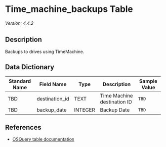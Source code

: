 # Time_machine_backups Table
###### Version: 4.4.2

## Description
Backups to drives using TimeMachine.

## Data Dictionary
|Standard Name|Field Name|Type|Description|Sample Value|
|---|---|---|---|---|
|TBD|destination_id|TEXT|Time Machine destination ID|`TBD`|
|TBD|backup_date|INTEGER|Backup Date|`TBD`|

## References
* [OSQuery table documentation](https://osquery.io/schema/current#time_machine_backups)
